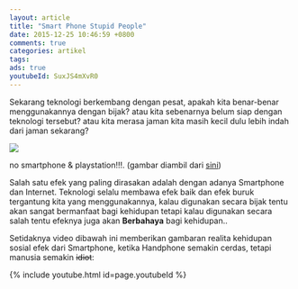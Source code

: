 ```yaml
---
layout: article
title: "Smart Phone Stupid People"
date: 2015-12-25 10:46:59 +0800
comments: true
categories: artikel
tags:  
ads: true
youtubeId: SuxJS4mXvR0
---
```


Sekarang teknologi berkembang dengan pesat, apakah kita benar-benar menggunakannya dengan bijak? atau kita sebenarnya belum siap dengan teknologi tersebut? atau kita merasa jaman kita masih kecil dulu lebih indah dari jaman sekarang?


![](https://scontent-sin1-1.xx.fbcdn.net/hphotos-xtf1/v/t1.0-9/1000655_1534127013570208_7210838226644479643_n.jpg?oh=ddf70b1d92f546dfc5c436061a6c834a&oe=57158B5A)

no smartphone & playstation!!!. (gambar diambil dari [sini](https://www.facebook.com/permalink.php?story_fbid=1534127550236821&id=100009187721867))

Salah satu efek yang paling dirasakan adalah dengan adanya Smartphone dan Internet. Teknologi selalu membawa efek baik dan efek buruk tergantung kita yang menggunakannya, kalau digunakan secara bijak tentu akan sangat bermanfaat bagi kehidupan tetapi kalau digunakan secara salah tentu efeknya juga akan __Berbahaya__ bagi kehidupan..

Setidaknya video dibawah ini memberikan gambaran realita kehidupan sosial efek dari Smartphone, ketika Handphone semakin cerdas, tetapi manusia semakin ~~idiot~~:

{% include youtube.html id=page.youtubeId %}
